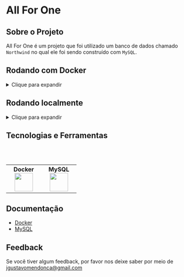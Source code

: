 # All For One

<a name="readme-top"></a>

## Sobre o Projeto

All For One é um projeto que foi utilizado um banco de dados chamado `Northwind` no qual ele foi sendo construído com `MySQL`.


## Rodando com Docker
<details>
  <summary>Clique para expandir</summary>
  
  ## É necessário ter o Docker instalado em sua máquina.
  
- Clone o projeto

```bash
  git clone git@github.com:Joaogustavo789/All-For-One.git
```

- Entre no diretório do projeto

```bash
  cd All-For-One
```

- Crie os Containers

```js
  docker-compose up -d  // Ele irá rodar dois serviços, um do node e um do db!
```

OBS: Se estiver usando `macOS` será necessário colocar manualmente uma opção `platform: linux/amd64` no serviço do banco de dados no arquivo docker-compose.yml desse projeto.

- Entre no Container

```bash
  docker exec -it all_for_one bash
```

- Instale as dependências dentro do container

```bash
  npm install
```
</details>

## Rodando localmente
<details>
  <summary>Clique para expandir</summary>
   ## É necessário ter o Node instalado e o MySQL instalados em sua máquina.
  
- Clone o projeto

```bash
  git clone git@github.com:Joaogustavo789/All-For-One.git
```

- Entre no diretório do projeto

```bash
  cd All-For-One
```

- Instale as dependências

```bash
  npm install
```
</details>

## Tecnologias e Ferramentas

<br>
<br>
<table width="320px" align="center">
  <tbody>
    <tr valign="top">
      <td width="80px" align="center">
        <span><strong>Docker</strong></span>
        <img height="50" src="https://cdn.jsdelivr.net/gh/devicons/devicon/icons/docker/docker-plain-wordmark.svg" />
      </td>
      <td width="80px" align="center">
        <span><strong>MySQL</strong></span><br>
        <img height="50" src="https://cdn.jsdelivr.net/gh/devicons/devicon/icons/mysql/mysql-original-wordmark.svg" />
      </td>
    </tr>
  </tbody>
</table>


## Documentação

- [Docker](https://docs.docker.com/)
- [MySQL](https://www.mysql.com/)


## Feedback

Se você tiver algum feedback, por favor nos deixe saber por meio de jgustavomendonca@gmail.com

